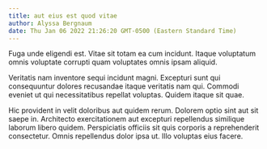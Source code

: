 ```yaml
---
title: aut eius est quod vitae
author: Alyssa Bergnaum
date: Thu Jan 06 2022 21:26:20 GMT-0500 (Eastern Standard Time)
---
```

Fuga unde eligendi est. Vitae sit totam ea cum incidunt. Itaque voluptatum omnis voluptate corrupti quam voluptates omnis ipsam aliquid.

 Veritatis nam inventore sequi incidunt magni. Excepturi sunt qui consequuntur dolores recusandae itaque veritatis nam qui. Commodi eveniet ut qui necessitatibus repellat voluptas. Quidem itaque sit quae.

 Hic provident in velit doloribus aut quidem rerum. Dolorem optio sint aut sit saepe in. Architecto exercitationem aut excepturi repellendus similique laborum libero quidem. Perspiciatis officiis sit quis corporis a reprehenderit consectetur. Omnis repellendus dolor ipsa ut. Illo voluptas eius facere.